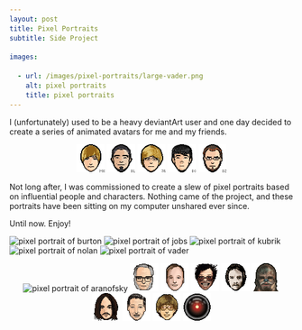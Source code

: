 ```yaml
---
layout: post
title: Pixel Portraits
subtitle: Side Project

images:

  - url: /images/pixel-portraits/large-vader.png
    alt: pixel portraits
    title: pixel portraits
---
```


I (unfortunately) used to be a heavy deviantArt user and one day decided to create a series of animated avatars for me and my friends.

<p style="text-align:center">
	<img class="possst" src="/images/pixel-portraits/michael137.gif" alt="pixel portrait of michael137" />
	<img class="possst" src="/images/pixel-portraits/romanxvx.gif" alt="pixel portrait of romanxvx" />
	<img class="possst" src="/images/pixel-portraits/runkman.gif" alt="pixel portrait of runkman" />
	<img class="possst" src="/images/pixel-portraits/l-beej-l.gif" alt="pixel portrait of l-beej-l" />
	<img class="possst" src="/images/pixel-portraits/arkoffire.gif" alt="pixel portrait of arkoffire" />
</p>

Not long after, I was commissioned to create a slew of pixel portraits based on influential people and characters. Nothing came of the project, and these portraits have been sitting on my computer unshared ever since.

Until now. Enjoy!

<img class="aligncenter possst" src="/images/pixel-portraits/large-burton.gif" alt="pixel portrait of burton" />
<img class="aligncenter possst" src="/images/pixel-portraits/large-jobs.gif" alt="pixel portrait of jobs" />
<img class="aligncenter possst" src="/images/pixel-portraits/large-kubrik.gif" alt="pixel portrait of kubrik" />
<img class="aligncenter possst" src="/images/pixel-portraits/large-nolan.gif" alt="pixel portrait of nolan" />
<img class="aligncenter possst" src="/images/pixel-portraits/large-vader.gif" alt="pixel portrait of vader" />

<p style="text-align:center">
	<img class="possst" src="/images/pixel-portraits/aranofsky.gif" alt="pixel portrait of aranofsky" />
	<img class="possst" src="/images/pixel-portraits/asimov.gif" alt="pixel portrait of asimov" />
	<img class="possst" src="/images/pixel-portraits/bird.gif" alt="pixel portrait of bird" />
	<img class="possst" src="/images/pixel-portraits/burton.gif" alt="pixel portrait of burton" />
	<img class="possst" src="/images/pixel-portraits/carpenter.gif" alt="pixel portrait of carpenter" />
	<img class="possst" src="/images/pixel-portraits/chewie.gif" alt="pixel portrait of chewie" />
	<img class="possst" src="/images/pixel-portraits/cunningham.gif" alt="pixel portrait of cunningham" />
	<img class="possst" src="/images/pixel-portraits/disney.gif" alt="pixel portrait of disney" />
	<img class="possst" src="/images/pixel-portraits/gates.gif" alt="pixel portrait of gates" />
	<img class="possst" src="/images/pixel-portraits/hal.gif" alt="pixel portrait of hal" />
</p>